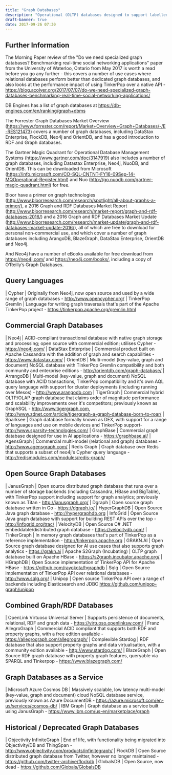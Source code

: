 ```yaml
---
title: "Graph Databases"
description: "Operational (OLTP) databases designed to support labelled property graph data models, where nodes and relationships have labels (types) and lists of property name-value pairs.  Focus is on transactional ACID inserts/updates and traversal queries using index free adjacency (allows direct navigation between nodes without the use of indexes) over subsets of data rather than batch analytics over all data.  Populate query interfaces/languages include Cypher (originated with Neo4J but now open source) and TinkerPop Gremlin (part of the TinkerPop framework that provides query capabilities and graph analytics over graph data)."
draft-banner: true
date: 2017-09-26 07:30
---
```

## Further Information

The Morning Paper review of the "Do we need specialized graph databases? Benchmarking real-time social networking applications" paper from the University of Waterloo, Ontario from May 2017 is worth a read before you go any further - this covers a number of use cases where relational databases perform better than dedicated graph databases, and also looks at the performance impact of using TinkerPop over a native API - <https://blog.acolyer.org/2017/07/07/do-we-need-specialized-graph-databases-benchmarking-real-time-social-networking-applications/>

DB Engines has a list of graph databases at <https://db-engines.com/en/ranking/graph+dbms>

The Forrester Graph Databases Market Overview (<https://www.forrester.com/report/Market+Overview+Graph+Databases/-/E-RES121473>) covers a number of graph databases, including DataStax Enterprise, FlockDB, Neo4j and OrientDB, and has a good introduction to RDF and Graph databases.

The Gartner Magic Quadrant for Operational Database Management Systems (https://www.gartner.com/doc/3147919) also includes a number of graph databases, including Datastax Enterprise, Neo4j, NuoDB, and OrientDB. This can be downloaded from Microsoft (<https://info.microsoft.com/CO-SQL-CNTNT-FY16-09Sep-14-MQOperational-Register.html>) and Nuo (<http://go.nuodb.com/gartner-magic-quadrant.html>) for free.

Bloor have a primer on graph technologies (<http://www.bloorresearch.com/research/spotlight/all-about-graphs-a-primer/>), a 2016 Graph and RDF Databases Market Report (<http://www.bloorresearch.com/research/market-report/graph-and-rdf-databases-2016/>) and a 2016 Graph and RDF Databases Market Update (<http://www.bloorresearch.com/research/market-update/graph-and-rdf-databases-market-update-2016/>), all of which are free to download for personal non-commercial use, and which cover a number of graph databases including ArangoDB, BlazeGraph, DataStax Enterprise, OrientDB and Neo4j.

And Neo4j have a number of eBooks available for free download from <https://neo4j.com/> and <https://neo4j.com/books/>, including a copy of O’Reilly’s Graph Databases.

## Query Languages

| Cypher | Originally from Neo4j, now open source and used by a wide range of graph databases - <http://www.opencypher.org/>
| TinkerPop Gremlin | Language for writing graph traversals that's part of the Apache TinkerPop project - <https://tinkerpop.apache.org/gremlin.html>

## Commercial Graph Databases 

| Neo4j	| ACID-compliant transactional database with native graph storage and processing; open source with commercial edition; utilises Cypher - <https://neo4j.com/>
| DataStax Enterprise | Commercial product built on Apache Cassandra with the addition of graph and search capabilities - <https://www.datastax.com/>
| OrientDB | Multi-model (key-value, graph and document) NoSQL database with TinkerPop Gremlin compatibility and both community and enterprise editions - <http://orientdb.com/graph-database/>
| ArrangoDB | Multi-model (key-value, graph and document) NoSQL database with ACID transactions, TinkerPop compatibility and it's own AQL query language with support for cluster deployments (including running over Mesos) - <http://www.arangodb.com>
| TigerGraph | Commercial hybrid OLTP/OLAP graph database that claims order of magnitude performance and scalability improvements over it's competitors; previously known as GraphSQL - <http://www.tigergraph.com>, <http://www.zdnet.com/article/tigergraph-a-graph-database-born-to-roar/>
| Sparksee | Graph database formally known as DEX, with support for a range of languages and use on mobile devices and TinkerPop support- <http://www.sparsity-technologies.com/>
| GraphBase | Commercial graph database designed for use in AI applications - <https://graphbase.ai/>
| AgensGraph | Commercial multi-model (relational and graph) databases - <http://www.agensgraph.com/>
| Redis Graph | Graph database over Redis that supports a subset of neo4j's Cypher query language - <http://redismodules.com/modules/redis-graph/>

## Open Source Graph Databases

| JanusGraph | Open source distributed graph database that runs over a number of storage backends (including Cassandra, HBase and BigTable), with TinkerPop support including support for graph analytics; previously known as Titan - <http://janusgraph.org/>
| Dgraph | Open source graph database written in Go - <https://dgraph.io/>
| HyperGraphDB | Open Source Java graph database - <http://hypergraphdb.org>
| InfoGrid | Open Source Java graph database with support for building REST APIs over the top - <http://infogrid.org/trac/>
| VelocityDB | Open Source C# .NET embeddable/distributed graph database - <https://velocitydb.com/>
| TinkerGraph | In memory graph databases that's part of TinkerPop as a reference implementation - <http://tinkerpop.apache.org>
| GRAKN.AI | Open Source graph database designed for AI use cases that also supports graph analytics - <https://grakn.ai>
| Apache S2Graph (Incubating) | OLTP graph database built on Apache HBase - <https://s2graph.incubator.apache.org/>
| HGraphDB | Open Source implementation of TinkerPop API for Apache HBase - <https://github.com/rayokota/hgraphdb>
| Sqlg | Open Source implementation of TinkerPop API over relational databases - <http://www.sqlg.org/>
| Unipop | Open source TinkerPop API over a range of backends including Elasticsearch and JDBC <https://github.com/unipop-graph/unipop>

## Combined Graph/RDF Databases

| OpenLink Virtuoso Universal Server | Supports persistence of documents, relational, RDF and graph data - <https://virtuoso.openlinksw.com/>
| Franz AllegroGraph | Commercial ACID compliant that supports both RDF and property graphs, with a free edition available - <https://allegrograph.com/allegrograph/>
| Complexible Stardog | RDF database that also support property graphs and data virtualisation, with a community edition available - <http://www.stardog.com/>
| BlazeGraph | Open Source RDF graph database with property graph features, queryable via SPARQL and Tinkerpop - <https://www.blazegraph.com/>

## Graph Databases as a Service

| Microsoft Azure Cosmos DB | Massively scalable, low latency multi-model (key-value, graph and document) cloud NoSQL database service, previously known as Azure DocumentDB - <https://azure.microsoft.com/en-us/services/cosmos-db/>
| IBM Graph | Graph database as a service built using JanusGraph - <https://www.ibm.com/us-en/marketplace/graph>

## Historical / Deprecated Graph Databases

| Objectivity InfiniteGraph | End of life, with functionality being migrated into Objectivity/DB and ThingSpan - <http://www.objectivity.com/products/infinitegraph/>
| FlockDB | Open Source distributed graph database from Twitter, however no longer maintained - <https://github.com/twitter-archive/flockdb>
| GlobalsDB | Open Source, now dead - <https://github.com/Globals/GlobalsDB>